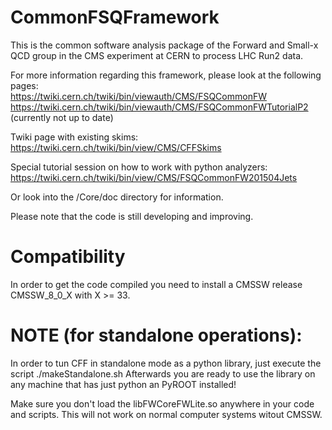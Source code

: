 # CommonFSQFramework

This is the common software analysis package of the Forward and Small-x QCD group in the CMS experiment at CERN to process LHC Run2 data.

For more information regarding this framework, please look at the following pages: <br>
https://twiki.cern.ch/twiki/bin/viewauth/CMS/FSQCommonFW
https://twiki.cern.ch/twiki/bin/viewauth/CMS/FSQCommonFWTutorialP2 (currently not up to date)<br>

Twiki page with existing skims:<br>
https://twiki.cern.ch/twiki/bin/view/CMS/CFFSkims

Special tutorial session on how to work with python analyzers: <br>
https://twiki.cern.ch/twiki/bin/view/CMS/FSQCommonFW201504Jets

Or look into the /Core/doc directory for information.

Please note that the code is still developing and improving. 

# Compatibility 

In order to get the code compiled you need to install a CMSSW release CMSSW_8_0_X with X >= 33.

# NOTE (for standalone operations):

In order to tun CFF in standalone mode as a python library, just
execute the script ./makeStandalone.sh Afterwards you are ready to use
the library on any machine that has just python an PyROOT installed!

Make sure you don't load the libFWCoreFWLite.so anywhere in your code and
scripts. This will not work on normal computer systems witout CMSSW. 

